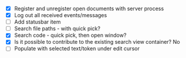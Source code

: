 - [x] Register and unregister open documents with server process 
- [x] Log out all received events/messages 
- [ ] Add statusbar item 
- [ ] Search file paths - with quick pick?
- [x] Search code - quick pick, then open window? 
 - [x] Is it possible to contribute to the existing search view container? 
    No
 - [ ] Populate with selected text/token under edit cursor
